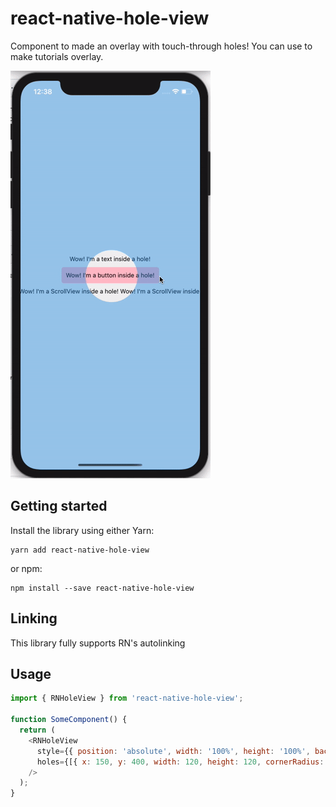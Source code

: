 # react-native-hole-view

Component to made an overlay with touch-through holes!
You can use to make tutorials overlay.

![Screenshot](misc/demo1.gif)

## Getting started

Install the library using either Yarn:

```
yarn add react-native-hole-view
```

or npm:

```
npm install --save react-native-hole-view
```

## Linking

This library fully supports RN's autolinking

## Usage

```js
import { RNHoleView } from 'react-native-hole-view';

function SomeComponent() {
  return (
    <RNHoleView
      style={{ position: 'absolute', width: '100%', height: '100%', backgroundColor: COLORS.BLACK.alpha(0.6) }}
      holes={[{ x: 150, y: 400, width: 120, height: 120, cornerRadius: 60 }]}
    />
  );
}
```


